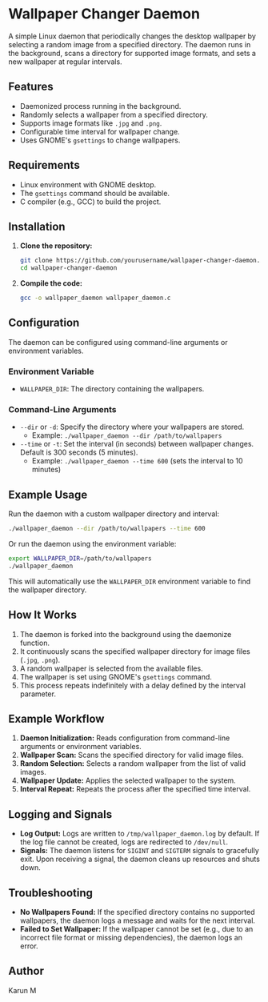 # Wallpaper Changer Daemon

A simple Linux daemon that periodically changes the desktop wallpaper by selecting a random image from a specified directory. The daemon runs in the background, scans a directory for supported image formats, and sets a new wallpaper at regular intervals.

## Features

- Daemonized process running in the background.
- Randomly selects a wallpaper from a specified directory.
- Supports image formats like `.jpg` and `.png`.
- Configurable time interval for wallpaper change.
- Uses GNOME's `gsettings` to change wallpapers.

## Requirements

- Linux environment with GNOME desktop.
- The `gsettings` command should be available.
- C compiler (e.g., GCC) to build the project.

## Installation

1. **Clone the repository:**

   ```bash
   git clone https://github.com/yourusername/wallpaper-changer-daemon.git
   cd wallpaper-changer-daemon
   ```

2. **Compile the code:**

   ```bash
   gcc -o wallpaper_daemon wallpaper_daemon.c
   ```

## Configuration

The daemon can be configured using command-line arguments or environment variables.

### Environment Variable

- `WALLPAPER_DIR`: The directory containing the wallpapers.

### Command-Line Arguments

- `--dir` or `-d`: Specify the directory where your wallpapers are stored.
  - Example: `./wallpaper_daemon --dir /path/to/wallpapers`
- `--time` or `-t`: Set the interval (in seconds) between wallpaper changes. Default is 300 seconds (5 minutes).
  - Example: `./wallpaper_daemon --time 600` (sets the interval to 10 minutes)

## Example Usage

Run the daemon with a custom wallpaper directory and interval:

```bash
./wallpaper_daemon --dir /path/to/wallpapers --time 600
```

Or run the daemon using the environment variable:

```bash
export WALLPAPER_DIR=/path/to/wallpapers
./wallpaper_daemon
```

This will automatically use the `WALLPAPER_DIR` environment variable to find the wallpaper directory.

## How It Works

1. The daemon is forked into the background using the daemonize function.
2. It continuously scans the specified wallpaper directory for image files (`.jpg`, `.png`).
3. A random wallpaper is selected from the available files.
4. The wallpaper is set using GNOME's `gsettings` command.
5. This process repeats indefinitely with a delay defined by the interval parameter.

## Example Workflow

1. **Daemon Initialization:** Reads configuration from command-line arguments or environment variables.
2. **Wallpaper Scan:** Scans the specified directory for valid image files.
3. **Random Selection:** Selects a random wallpaper from the list of valid images.
4. **Wallpaper Update:** Applies the selected wallpaper to the system.
5. **Interval Repeat:** Repeats the process after the specified time interval.

## Logging and Signals

- **Log Output:** Logs are written to `/tmp/wallpaper_daemon.log` by default. If the log file cannot be created, logs are redirected to `/dev/null`.
- **Signals:** The daemon listens for `SIGINT` and `SIGTERM` signals to gracefully exit. Upon receiving a signal, the daemon cleans up resources and shuts down.

## Troubleshooting

- **No Wallpapers Found:** If the specified directory contains no supported wallpapers, the daemon logs a message and waits for the next interval.
- **Failed to Set Wallpaper:** If the wallpaper cannot be set (e.g., due to an incorrect file format or missing dependencies), the daemon logs an error.

## Author
Karun M